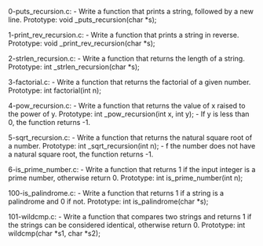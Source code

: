 0-puts_recursion.c:
        - Write a function that prints a string, followed by a new line. Prototype: void _puts_recursion(char *s);

1-print_rev_recursion.c:
        - Write a function that prints a string in reverse. Prototype: void _print_rev_recursion(char *s);

2-strlen_recursion.c:
        - Write a function that returns the length of a string. Prototype: int _strlen_recursion(char *s);

3-factorial.c: 
        - Write a function that returns the factorial of a given number. Prototype: int factorial(int n);

4-pow_recursion.c:
	- Write a function that returns the value of x raised to the power of y. Prototype: int _pow_recursion(int x, int y);
	- If y is less than 0, the function returns -1.

5-sqrt_recursion.c:
	- Write a function that returns the natural square root of a number. Prototype: int _sqrt_recursion(int n);
	- f the number does not have a natural square root, the function returns -1.

6-is_prime_number.c: 
	- Write a function that returns 1 if the input integer is a prime number, otherwise return 0. Prototype: int is_prime_number(int n);

100-is_palindrome.c: 
	- Write a function that returns 1 if a string is a palindrome and 0 if not. Prototype: int is_palindrome(char *s);

101-wildcmp.c: 
	- Write a function that compares two strings and returns 1 if the strings can be considered identical, otherwise return 0. Prototype: int wildcmp(char *s1, char *s2);
